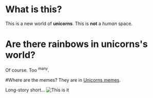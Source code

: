 # What is this?

This is a new world of **unicorns**. This is **not** a _human_ space.

# Are there rainbows in unicorns's world?

Of course. Too <sup>many</sup>. 

#Where are the memes?
They are in [Unicorns memes](https://cheezburger.com/3443205/unicorn-memes-that-will-make-you-lol).

Long-story short...
![This is it](https://i.pinimg.com/736x/b1/99/b2/b199b2de425ee1b9c80b55e4b08f754d.jpg)
